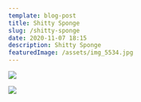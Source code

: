 ```yaml
---
template: blog-post
title: Shitty Sponge
slug: /shitty-sponge
date: 2020-11-07 18:15
description: Shitty Sponge
featuredImage: /assets/img_5534.jpg
---
```

![](/assets/img_5454.jpg)

![](/assets/img_5467.jpg)